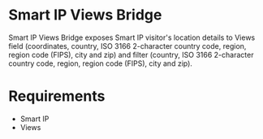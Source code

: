 Smart IP Views Bridge
=====================

Smart IP Views Bridge exposes Smart IP visitor's location details to 
Views field (coordinates, country, ISO 3166 2-character country code, 
region, region code (FIPS), city and zip) and filter (country, ISO 3166 
2-character country code, region, region code (FIPS), city and zip).

Requirements
============

- Smart IP
- Views
